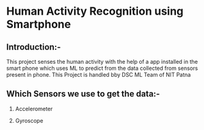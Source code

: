 # Human Activity Recognition using Smartphone

## Introduction:-

This project senses the human activity with the help of a app installed in the smart phone which uses ML to predict from the data collected from sensors present in phone. This Project is handled bby DSC ML Team of NIT Patna

## Which Sensors we use to get the data:-

1. Accelerometer

2. Gyroscope
